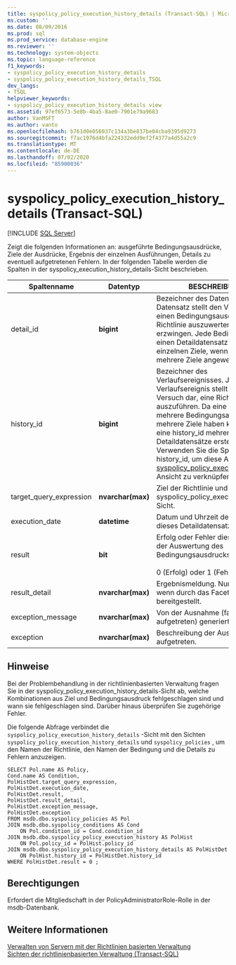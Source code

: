 ```yaml
---
title: syspolicy_policy_execution_history_details (Transact-SQL) | Microsoft-Dokumentation
ms.custom: ''
ms.date: 08/09/2016
ms.prod: sql
ms.prod_service: database-engine
ms.reviewer: ''
ms.technology: system-objects
ms.topic: language-reference
f1_keywords:
- syspolicy_policy_execution_history_details
- syspolicy_policy_execution_history_details_TSQL
dev_langs:
- TSQL
helpviewer_keywords:
- syspolicy_policy_execution_history_details view
ms.assetid: 97ef6573-5e8b-4ba5-8ae0-7901e79a9683
author: VanMSFT
ms.author: vanto
ms.openlocfilehash: b761d0e056037c134a3be837be04cba9395d9273
ms.sourcegitcommit: f7ac1976d4bfa224332edd9ef2f4377a4d55a2c9
ms.translationtype: MT
ms.contentlocale: de-DE
ms.lasthandoff: 07/02/2020
ms.locfileid: "85900036"
---
```

# <a name="syspolicy_policy_execution_history_details-transact-sql"></a>syspolicy_policy_execution_history_details (Transact-SQL)
[!INCLUDE [SQL Server](../../includes/applies-to-version/sqlserver.md)]

  Zeigt die folgenden Informationen an: ausgeführte Bedingungsausdrücke, Ziele der Ausdrücke, Ergebnis der einzelnen Ausführungen, Details zu eventuell aufgetretenen Fehlern. In der folgenden Tabelle werden die Spalten in der syspolicy_execution_history_details-Sicht beschrieben.  
  
  
|Spaltenname|Datentyp|BESCHREIBUNG|  
|-----------------|---------------|-----------------|  
|detail_id|**bigint**|Bezeichner des Datensatzes. Jeder Datensatz stellt den Versuch dar, einen Bedingungsausdruck in einer Richtlinie auszuwerten oder zu erzwingen. Jede Bedingung hat einen Detaildatensatz für die einzelnen Ziele, wenn sie auf mehrere Ziele angewendet wird.|  
|history_id|**bigint**|Bezeichner des Verlaufsereignisses. Jedes Verlaufsereignis stellt einen Versuch dar, eine Richtlinie auszuführen. Da eine Bedingung mehrere Bedingungsausdrücke und mehrere Ziele haben kann, kann eine history_id mehrere Detaildatensätze erstellen. Verwenden Sie die Spalte history_id, um diese Ansicht mit der [syspolicy_policy_execution_history](../../relational-databases/system-catalog-views/syspolicy-policy-execution-history-transact-sql.md) Ansicht zu verknüpfen.|  
|target_query_expression|**nvarchar(max)**|Ziel der Richtlinie und syspolicy_policy_execution_history-Sicht.|  
|execution_date|**datetime**|Datum und Uhrzeit der Erstellung dieses Detaildatensatzes.|  
|result|**bit**|Erfolg oder Fehler dieses Ziels und der Auswertung des Bedingungsausdrucks:<br /><br /> 0 (Erfolg) oder 1 (Fehler)|  
|result_detail|**nvarchar(max)**|Ergebnismeldung. Nur verfügbar, wenn durch das Facet bereitgestellt.|  
|exception_message|**nvarchar(max)**|Von der Ausnahme (falls aufgetreten) generierte Meldung.|  
|exception|**nvarchar(max)**|Beschreibung der Ausnahme, falls aufgetreten.|  
  
## <a name="remarks"></a>Hinweise  
 Bei der Problembehandlung in der richtlinienbasierten Verwaltung fragen Sie in der syspolicy_policy_execution_history_details-Sicht ab, welche Kombinationen aus Ziel und Bedingungsausdruck fehlgeschlagen sind und wann sie fehlgeschlagen sind. Darüber hinaus überprüfen Sie zugehörige Fehler.  
  
 Die folgende Abfrage verbindet die `syspolicy_policy_execution_history_details` -Sicht mit den Sichten `syspolicy_policy_execution_history_details` und `syspolicy_policies` , um den Namen der Richtlinie, den Namen der Bedingung und die Details zu Fehlern anzuzeigen.  
  
```  
SELECT Pol.name AS Policy,   
Cond.name AS Condition,   
PolHistDet.target_query_expression,   
PolHistDet.execution_date,   
PolHistDet.result,   
PolHistDet.result_detail,   
PolHistDet.exception_message,   
PolHistDet.exception   
FROM msdb.dbo.syspolicy_policies AS Pol  
JOIN msdb.dbo.syspolicy_conditions AS Cond  
    ON Pol.condition_id = Cond.condition_id  
JOIN msdb.dbo.syspolicy_policy_execution_history AS PolHist  
    ON Pol.policy_id = PolHist.policy_id  
JOIN msdb.dbo.syspolicy_policy_execution_history_details AS PolHistDet  
    ON PolHist.history_id = PolHistDet.history_id  
WHERE PolHistDet.result = 0 ;  
```  
  
## <a name="permissions"></a>Berechtigungen  
 Erfordert die Mitgliedschaft in der PolicyAdministratorRole-Rolle in der msdb-Datenbank.  
  
## <a name="see-also"></a>Weitere Informationen  
 [Verwalten von Servern mit der Richtlinien basierten Verwaltung](../../relational-databases/policy-based-management/administer-servers-by-using-policy-based-management.md)   
 [Sichten der richtlinienbasierten Verwaltung &#40;Transact-SQL&#41;](../../relational-databases/system-catalog-views/policy-based-management-views-transact-sql.md)  
  
  
